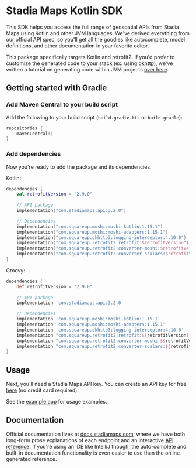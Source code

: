 # Stadia Maps Kotlin SDK

This SDK helps you access the full range of geospatial APIs from Stadia Maps using Kotlin and other JVM languages.
We've derived everything from our official API spec, so you'll get all the goodies like autocomplete, model definitions,
and other documentation in your favorite editor.

This package specifically targets Kotlin and retrofit2. If you'd prefer to customize the generated code to
your stack (ex: using okhttp), we've written a tutorial on generating code within JVM projects
[over here](https://docs.stadiamaps.com/tutorials/getting-started-with-geospatial-apis-in-kotlin-openapi/).

## Getting started with Gradle

### Add Maven Central to your build script

Add the following to your build script (`build.gradle.kts` or `build.gradle`):

```kotlin
repositories {
    mavenCentral()
}
```

### Add dependencies

Now you're ready to add the package and its dependencies.

Kotlin:

```kotlin
dependencies {
    val retrofitVersion = "2.9.0"
    
    // API package
    implementation("com.stadiamaps:api:3.2.0")

    // Dependencies
    implementation("com.squareup.moshi:moshi-kotlin:1.15.1")
    implementation("com.squareup.moshi:moshi-adapters:1.15.1")
    implementation("com.squareup.okhttp3:logging-interceptor:4.10.0")
    implementation("com.squareup.retrofit2:retrofit:$retrofitVersion")
    implementation("com.squareup.retrofit2:converter-moshi:$retrofitVersion")
    implementation("com.squareup.retrofit2:converter-scalars:$retrofitVersion")
}
```

Groovy:

```groovy
dependencies {
    def retrofitVersion = "2.9.0"
    
    // API package
    implementation 'com.stadiamaps:api:3.2.0'

    // Dependencies
    implementation 'com.squareup.moshi:moshi-kotlin:1.15.1'
    implementation 'com.squareup.moshi:moshi-adapters:1.15.1'
    implementation 'com.squareup.okhttp3:logging-interceptor:4.10.0'
    implementation "com.squareup.retrofit2:retrofit:${retrofitVersion}"
    implementation "com.squareup.retrofit2:converter-moshi:${retrofitVersion}"
    implementation "com.squareup.retrofit2:converter-scalars:${retrofitVersion}"
}
```

## Usage

Next, you'll need a Stadia Maps API key.
You can create an API key for free [here](https://client.stadiamaps.com/signup/?utm_source=github&utm_campaign=sdk_readme&utm_content=kotlin_readme)
(no credit card required).

See the [example app](example/src/main/kotlin/Main.kt) for usage examples.

## Documentation

Official documentation lives at [docs.stadiamaps.com](https://docs.stadiamaps.com/?utm_source=github&utm_campaign=sdk_readme&utm_content=kotlin_readme),
where we have both long-form prose explanations of each endpoint and an interactive [API reference](https://docs.stadiamaps.com/api-reference/?utm_source=github&utm_campaign=sdk_readme&utm_content=kotlin_readme).
If you're using an IDE like IntelliJ though,
the auto-complete and built-in documentation functionality is even easier to use than the online generated reference.